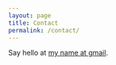 ```yaml
---
layout: page
title: Contact
permalink: /contact/
---
```


Say hello at <a href="mailto:robindickson@gmail.com">my name at gmail</a>.
